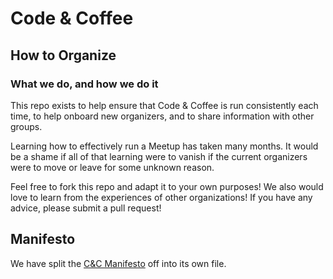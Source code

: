 # Code & Coffee
## How to Organize
### What we do, and how we do it

This repo exists to help ensure that Code & Coffee is run consistently each time, to help onboard new organizers, and to share information with other groups.

Learning how to effectively run a Meetup has taken many months. It would be a shame if all of that learning were to vanish if the current organizers were to move or leave for some unknown reason.

Feel free to fork this repo and adapt it to your own purposes! We also would love to learn from the experiences of other organizations! If you have any advice, please submit a pull request!

## Manifesto
We have split the [C&C Manifesto](https://github.com/Code-and-Coffee-YVR/how-to-organize/blob/master/Manifesto.md) off into its own file.

